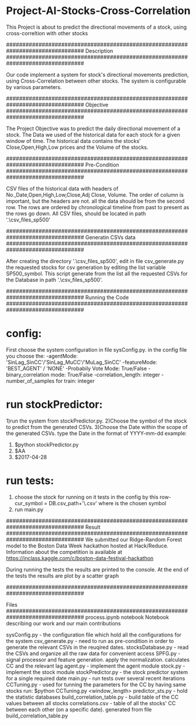 # Project-AI-Stocks-Cross-Correlation
This Project is about to predict the directional movements of a stock, using cross-correltion with other stocks

################################################################################
Description
################################################################################

Our code implement a system for stock's directional movements prediction, using Cross-Correlation between other stocks. The system is configurable by various parameters.

################################################################################
Objective
################################################################################ 

The Project Objective was to predict the daily directional movement of a stock. The Data we used of the historical data for each stock for a given window of time.
The historical data contains the stocks' Close,Open,High,Low prices and the Volume of the stocks. 

################################################################################
Pre-Condition
################################################################################

CSV files of the historical data with headers of No.,Date,Open,High,Low,Close,Adj Close, Volume. 
The order of column is important, but the headers are not. all the data should be from the second row.
The rows are ordered by chronological timeline from past to present as the rows go down.
All CSV files, should be located in path '.\csv_files_sp500'

################################################################################
Generatin CSVs data
################################################################################ 

After creating the directory '.\csv_files_sp500', edit in file csv_generate.py the requested stocks for csv generation by editing the list variable SP500_symbol.
This script generate from the list all the requested CSVs for the Database in path '.\csv_files_sp500'.

################################################################################
Running the Code
################################################################################

config:
=======
First choose the system configuration in file sysConfig.py.
in the config file you choose the: 
-agentMode:  'SinLag_SinCC'/'SinLag_MuCC'/'MuLag_SinCC' 
-featureMode: 'BEST_AGENT' / 'NONE' 
-Probabily Vote Mode: True/False
-binary_correlation mode: True/False
-correlation_length: integer
-number_of_samples for train: integer

run stockPredictor:
===================
1)run the system from stockPredictor.py. 
2)Choose the symbol of the stock to predict from the generated CSVs. 
3)Choose the Date within the scope of the generated CSVs. type the Date in the format of YYYY-mm-dd
example:
1) $python stockPredictor.py
2) $AA
3) $2017-04-28

run tests:
==========
1) choose the stock for running on it tests in the config by this row-
cur_symbol = DB.csv_path+'\\<symbol>.csv' 
where <symbol> is the chosen symbol
2) run main.py 

################################################################################
Result
################################################################################ We submitted our Ridge-Random Forest model to the Boston Data Week hackathon hosted at Hack/Reduce. Information about the competition is available at https://inclass.kaggle.com/c/boston-data-festival-hackathon

During running the tests the results are printed to the console. At the end of the tests the results are plot by a scatter graph

################################################################################

Files
################################################################################ process.ipynb notebook Notebook describing our work and our main contributions

sysConfig.py      - the configuration file which hold all the configurations for the system
csv_generate.py   - need to run as pre-condition in order to generate the relevant CSVs in the reuqired dates.
stocksDatabase.py - read the CSVs and organize all the raw data for convenient access
SPFG.py           - signal processor and feature generation. apply the normalization. calculates CC and the relevant lag
agent.py          - implement the agent module 
stock.py          - implement the stock module 
stockPredictor.py - the stock predictor system for a single required date
main.py           - run tests over several recent iterations
CCTuning.py       - used for tunning the parameters for the CC by having same stocks
                    run: $python CCTuning.py <window_length> <string for binary for binary CC>
predictor_sts.py  - hold the statistic databases
build_correlation_table.py - build table of the CC values between all stocks
correlations.csv  - table of all the stocks' CC between each other (on a specific date). generated from file build_correlation_table.py
